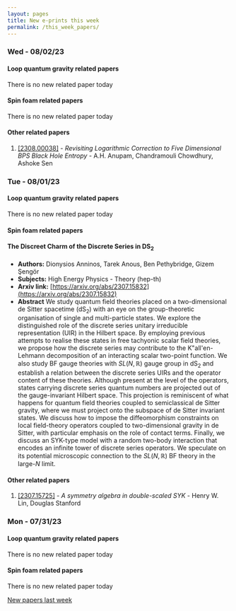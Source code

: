 ```yaml
---
layout: pages
title: New e-prints this week
permalink: /this_week_papers/
---
```




### Wed - 08/02/23

#### Loop quantum gravity related papers

There is no new related paper today 

#### Spin foam related papers

There is no new related paper today 



#### Other related papers

1. [[2308.00038]](https://arxiv.org/abs/2308.00038) - *Revisiting Logarithmic Correction to Five Dimensional BPS Black Hole  Entropy* - A.H. Anupam, Chandramouli Chowdhury, Ashoke Sen



### Tue - 08/01/23

#### Loop quantum gravity related papers

There is no new related paper today 

#### Spin foam related papers

#### **The Discreet Charm of the Discrete Series in DS$_2$**
 - **Authors:** Dionysios Anninos, Tarek Anous, Ben Pethybridge, Gizem Şengör
 - **Subjects:** High Energy Physics - Theory (hep-th)
 - **Arxiv link:** [https://arxiv.org/abs/2307.15832](https://arxiv.org/abs/2307.15832)
 - **Abstract**
 We study quantum field theories placed on a two-dimensional de Sitter spacetime (dS$_2$) with an eye on the group-theoretic organisation of single and multi-particle states. We explore the distinguished role of the discrete series unitary irreducible representation (UIR) in the Hilbert space. By employing previous attempts to realise these states in free tachyonic scalar field theories, we propose how the discrete series may contribute to the K\"all\'en-Lehmann decomposition of an interacting scalar two-point function. We also study BF gauge theories with $SL(N,\mathbb{R})$ gauge group in dS$_2$ and establish a relation between the discrete series UIRs and the operator content of these theories. Although present at the level of the operators, states carrying discrete series quantum numbers are projected out of the gauge-invariant Hilbert space. This projection is reminiscent of what happens for quantum field theories coupled to semiclassical de Sitter gravity, where we must project onto the subspace of de Sitter invariant states. We discuss how to impose the diffeomorphism constraints on local field-theory operators coupled to two-dimensional gravity in de Sitter, with particular emphasis on the role of contact terms. Finally, we discuss an SYK-type model with a random two-body interaction that encodes an infinite tower of discrete series operators. We speculate on its potential microscopic connection to the $SL(N,\mathbb{R})$ BF theory in the large-$N$ limit. 



#### Other related papers

1. [[2307.15725]](https://arxiv.org/abs/2307.15725) - *A symmetry algebra in double-scaled SYK* - Henry W. Lin, Douglas Stanford



### Mon - 07/31/23

#### Loop quantum gravity related papers

There is no new related paper today 

#### Spin foam related papers

There is no new related paper today 




[New papers last week]({{site.url}}/archived/weekly/pre-prints/2023/07/31/archived_weekly_papers.html)
